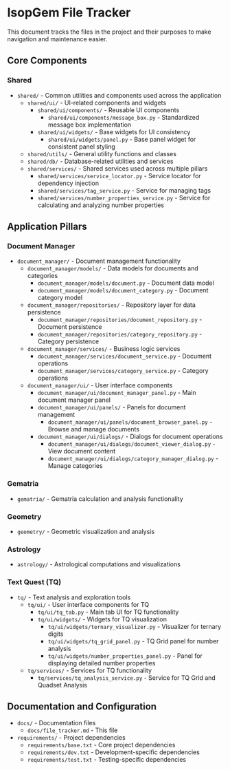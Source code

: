 # IsopGem File Tracker

This document tracks the files in the project and their purposes to make navigation and maintenance easier.

## Core Components

### Shared
- `shared/` - Common utilities and components used across the application
  - `shared/ui/` - UI-related components and widgets
    - `shared/ui/components/` - Reusable UI components
      - `shared/ui/components/message_box.py` - Standardized message box implementation
    - `shared/ui/widgets/` - Base widgets for UI consistency
      - `shared/ui/widgets/panel.py` - Base panel widget for consistent panel styling
  - `shared/utils/` - General utility functions and classes
  - `shared/db/` - Database-related utilities and services
  - `shared/services/` - Shared services used across multiple pillars
    - `shared/services/service_locator.py` - Service locator for dependency injection
    - `shared/services/tag_service.py` - Service for managing tags
    - `shared/services/number_properties_service.py` - Service for calculating and analyzing number properties

## Application Pillars

### Document Manager
- `document_manager/` - Document management functionality
  - `document_manager/models/` - Data models for documents and categories
    - `document_manager/models/document.py` - Document data model
    - `document_manager/models/document_category.py` - Document category model
  - `document_manager/repositories/` - Repository layer for data persistence
    - `document_manager/repositories/document_repository.py` - Document persistence
    - `document_manager/repositories/category_repository.py` - Category persistence
  - `document_manager/services/` - Business logic services
    - `document_manager/services/document_service.py` - Document operations
    - `document_manager/services/category_service.py` - Category operations
  - `document_manager/ui/` - User interface components
    - `document_manager/ui/document_manager_panel.py` - Main document manager panel
    - `document_manager/ui/panels/` - Panels for document management
      - `document_manager/ui/panels/document_browser_panel.py` - Browse and manage documents
    - `document_manager/ui/dialogs/` - Dialogs for document operations
      - `document_manager/ui/dialogs/document_viewer_dialog.py` - View document content
      - `document_manager/ui/dialogs/category_manager_dialog.py` - Manage categories

### Gematria
- `gematria/` - Gematria calculation and analysis functionality

### Geometry
- `geometry/` - Geometric visualization and analysis

### Astrology
- `astrology/` - Astrological computations and visualizations

### Text Quest (TQ)
- `tq/` - Text analysis and exploration tools
  - `tq/ui/` - User interface components for TQ
    - `tq/ui/tq_tab.py` - Main tab UI for TQ functionality
    - `tq/ui/widgets/` - Widgets for TQ visualization
      - `tq/ui/widgets/ternary_visualizer.py` - Visualizer for ternary digits
      - `tq/ui/widgets/tq_grid_panel.py` - TQ Grid panel for number analysis
      - `tq/ui/widgets/number_properties_panel.py` - Panel for displaying detailed number properties
  - `tq/services/` - Services for TQ functionality
    - `tq/services/tq_analysis_service.py` - Service for TQ Grid and Quadset Analysis

## Documentation and Configuration
- `docs/` - Documentation files
  - `docs/file_tracker.md` - This file
- `requirements/` - Project dependencies
  - `requirements/base.txt` - Core project dependencies
  - `requirements/dev.txt` - Development-specific dependencies
  - `requirements/test.txt` - Testing-specific dependencies
